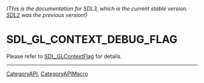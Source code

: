 ###### (This is the documentation for SDL3, which is the current stable version. [SDL2](https://wiki.libsdl.org/SDL2/) was the previous version!)
# SDL_GL_CONTEXT_DEBUG_FLAG

Please refer to [SDL_GLContextFlag](SDL_GLContextFlag) for details.

----
[CategoryAPI](CategoryAPI), [CategoryAPIMacro](CategoryAPIMacro)

